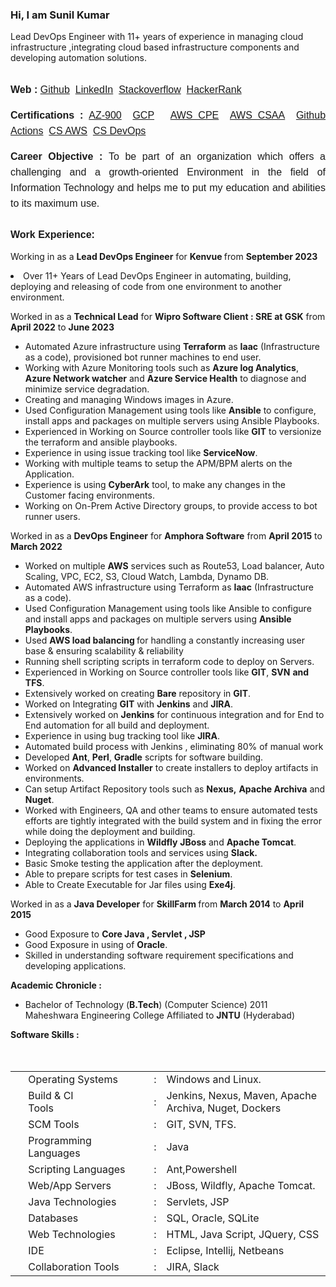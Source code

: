 ### Hi, I am Sunil Kumar
Lead DevOps Engineer with 11+ years of experience in managing cloud infrastructure ,integrating cloud based infrastructure components and developing automation solutions.
<tr>
<td style="border-collapse: collapse; color: #000; font-family: opensans, sans-serif; font-size: 16px; line-height: 150%; text-align: left; padding: 0px 25px 15px 25px;" valign="top">
  
<p style="font-family: opensans, sans-serif; line-height: 25px; margin: 0; padding-top: 1em; font-size: 16px; text-align: justify;"><strong>Web : </strong><a href="https://github.com/svilambi" target="_blank">Github</a>&nbsp;&nbsp;<a href="https://www.linkedin.com/in/sun7555/" target="_blank">LinkedIn</a>&nbsp;&nbsp;<a href="https://stackoverflow.com/users/2883272/sunil-kumar" target="_blank">Stackoverflow</a>&nbsp;&nbsp;<a href="https://www.hackerrank.com/svilambi?hr_r=1" target="_blank">HackerRank</a><br></p>

<p style="font-family: opensans, sans-serif; line-height: 25px; margin: 0; padding-top: 1em; font-size: 16px; text-align: justify;"><strong>Certifications : 
  </strong><a href="https://sunil-kumar.s3.ap-south-1.amazonaws.com/Certifications+-+sunilkumar-4005+_+Microsoft+Learn.pdf" target="_blank">AZ-900</a>&nbsp;&nbsp;<a href="https://partner.cloudskillsboost.google/public_profiles/c7ee802d-a651-46f2-be77-c0e437761a55" target="_blank">GCP</a>&nbsp;&nbsp;
  <a href="https://sunil-kumar.s3.ap-south-1.amazonaws.com/134_3_1875777_1655905194_AWS+Course+Completion+Certificate.pdf" target="_blank">AWS CPE</a>&nbsp;&nbsp;<a href="https://udemy-certificate.s3.amazonaws.com/pdf/UC-a07f6270-dc45-47ee-8bd4-e7bdf9d19fc8.pdf" target="_blank">AWS CSAA</a>&nbsp;&nbsp;<a href="https://udemy-certificate.s3.amazonaws.com/image/UC-a786a3d5-ca74-48b1-bfd0-6d8ee7f46599.jpg" target="_blank">Github Actions</a>&nbsp;&nbsp;<a href="https://certificates.simplicdn.net/share/1532119.pdf" target="_blank">CS AWS</a>&nbsp;&nbsp;<a href="https://certificates.simplicdn.net/share/1525909.pdf" target="_blank">CS DevOps</a><br></p>

<p style="font-family: opensans, sans-serif; line-height: 25px; margin: 0; padding-top: 1em; font-size: 16px; text-align: justify;"><strong>Career Objective : </strong> To be part of an organization which offers a challenging and a growth-oriented Environment in the field of Information Technology and helps me to put my education and abilities to its maximum use. <br /> <br /> <strong>Work Experience:</strong></p>
<p>Working in as a <strong>Lead DevOps Engineer</strong> for <strong>Kenvue </strong> from <strong>September 2023</strong></p>
<li>Over 11+ Years of Lead DevOps Engineer in automating, building, deploying and releasing of code from one environment to another environment.</li>
</td>
</tr>
<tr>
<td>
<p>Worked in as a <strong>Technical Lead</strong> for <strong>Wipro Software Client : SRE at GSK</strong> from <strong>April 2022</strong> to <strong>June 2023</strong></p>
<ul>
<li>Automated Azure infrastructure using <strong>Terraform</strong> as <strong>Iaac</strong> (Infrastructure as a code), provisioned bot runner machines to end user.</li>
<li>Working with Azure Monitoring tools such as <strong>Azure log Analytics</strong>, <strong>Azure Network watcher</strong> and <strong>Azure Service Health</strong> to diagnose and minimize service degradation.</li>
<li>Creating and managing Windows images in Azure.</li>
<li>Used Configuration Management using tools like <strong>Ansible</strong> to configure, install apps and packages on multiple servers using Ansible Playbooks.</li>
<li>Experienced in Working on Source controller tools like <strong>GIT</strong> to versionize the terraform and ansible playbooks.</li>
<li>Experience in using issue tracking tool like <strong>ServiceNow</strong>.</li>
<li>Working with multiple teams to setup the APM/BPM alerts on the Application.</li>
<li>Experience is using <strong>CyberArk</strong> tool, to make any changes in the Customer facing environments.</li>
<li>Working on On-Prem Active Directory groups, to provide access to bot runner users.</li>
</ul>
<p>Worked in as a <strong>DevOps Engineer</strong> for <strong>Amphora Software</strong> from <strong>April 2015</strong> to <strong>March 2022</strong></p>
<ul>
<li>Worked on multiple <strong>AWS</strong> services such as Route53, Load balancer, Auto Scaling, VPC, EC2, S3, Cloud Watch, Lambda, Dynamo DB.</li>
<li>Automated AWS infrastructure using Terraform as <strong>Iaac</strong> (Infrastructure as a code).</li>
<li>Used Configuration Management using tools like Ansible to configure and install apps and packages on multiple servers using <strong>Ansible Playbooks</strong>.</li>
<li>Used <strong>AWS load balancing </strong>for handling a constantly increasing user base & ensuring scalability & reliability</li>
<li>Running shell scripting scripts in terraform code to deploy on Servers.</li>
<li>Experienced in Working on Source controller tools like <strong>GIT</strong>, <strong>SVN</strong> <strong>and TFS</strong>.</li>
<li>Extensively worked on creating <strong>Bare</strong> repository in <strong>GIT</strong>.</li>
<li>Worked on Integrating <strong>GIT</strong> with <strong>Jenkins</strong> and <strong>JIRA</strong>.</li>
<li>Extensively worked on <strong>Jenkins</strong> for continuous integration and for End to End automation for all build and deployment.</li>
<li>Experience in using bug tracking tool like <strong>JIRA</strong>.</li>
<li>Automated build process with Jenkins , eliminating 80% of manual work</li>
<li>Developed <strong>Ant</strong>, <strong>Perl</strong>, <strong>Gradle</strong> scripts for software building.</li>
<li>Worked on <strong>Advanced Installer</strong> to create installers to deploy artifacts in environments.</li>
<li>Can setup Artifact Repository tools such as <strong>Nexus,</strong> <strong>Apache Archiva</strong> and<strong> Nuget</strong>.</li>
<li>Worked with Engineers, QA and other teams to ensure automated tests efforts are tightly integrated with the build system and in fixing the error while doing the deployment and building.</li>
<li>Deploying the applications in <strong>Wildfly</strong> <strong>JBoss</strong> and <strong>Apache Tomcat</strong>.</li>
<li>Integrating collaboration tools and services using <strong>Slack.</strong></li>
<li>Basic Smoke testing the application after the deployment.</li>
<li>Able to prepare scripts for test cases in <strong>Selenium</strong>.</li>
<li>Able to Create Executable for Jar files using <strong>Exe4j</strong>.</li>
</ul>
<p>Worked in as a <strong>Java Developer</strong> for <strong>SkillFarm </strong>from <strong>March 2014</strong> to <strong>April 2015</strong></p>
<ul>
<li>Good Exposure to <strong>Core Java , Servlet , JSP </strong></li>
<li>Good Exposure in using of <strong>Oracle</strong>.</li>
<li>Skilled in understanding software requirement specifications and developing applications.</li>
</ul>
<strong> Academic Chronicle : </strong>
<ul style="text-align: left;">
<li>Bachelor of Technology (<strong>B.Tech</strong>) (Computer Science) 2011  <br>Maheshwara Engineering College Affiliated to <strong>JNTU</strong> (Hyderabad)</li>
</ul>
</td>
</tr>
<tr>
<td style="border-collapse: collapse; color: #000; font-family: opensans, sans-serif; font-size: 16px; line-height: 150%; text-align: left; padding: 0px 25px 15px 25px;" valign="top"><strong> Software Skills : </strong><center><br><br>
<table>
<tbody>
<tr>
<td>&nbsp;</td>
<td>Operating Systems</td>
<td>:</td>
<td>Windows and Linux.</td>
</tr>
<tr>
<td>&nbsp;</td>
<td>Build &amp; CI Tools&nbsp;&nbsp;&nbsp;&nbsp;&nbsp;&nbsp;&nbsp;&nbsp;&nbsp;&nbsp;&nbsp;&nbsp;&nbsp;&nbsp;&nbsp;&nbsp;&nbsp;&nbsp;&nbsp;&nbsp;&nbsp;&nbsp;&nbsp;&nbsp;&nbsp;&nbsp;</td>
<td>:</td>
<td>Jenkins, Nexus, Maven, Apache Archiva, Nuget, Dockers</td>
</tr>
<tr>
<td>&nbsp;</td>
<td>SCM Tools</td>
<td>:</td>
<td>GIT, SVN, TFS.</td>
</tr>
<tr>
<td>&nbsp;</td>
<td>Programming Languages</td>
<td>:</td>
<td>Java</td>
</tr>
<tr>
<td>&nbsp;</td>
<td>Scripting Languages</td>
<td>:</td>
<td>Ant,Powershell</td>
</tr>
<tr>
<td>&nbsp;</td>
<td>Web/App Servers</td>
<td>:</td>
<td>JBoss, Wildfly, Apache Tomcat.</td>
</tr>
<tr>
<td>&nbsp;</td>
<td>Java Technologies</td>
<td>:</td>
<td>Servlets, JSP</td>
</tr>
<tr>
<td>&nbsp;</td>
<td>Databases</td>
<td>:</td>
<td>SQL, Oracle, SQLite</td>
</tr>
<tr>
<td>&nbsp;</td>
<td>Web Technologies</td>
<td>:</td>
<td>HTML, Java Script, JQuery, CSS</td>
</tr>
<tr>
<td>&nbsp;</td>
<td>IDE</td>
<td>:</td>
<td>Eclipse, Intellij, Netbeans</td>
</tr>
<tr>
<td>&nbsp;</td>
<td>Collaboration Tools</td>
<td>:</td>
<td>JIRA, Slack</td>
</tr>
</tbody>
</table>
</center>
</td>
</tr>
<tr>
</tr>
<tr>
<td>



